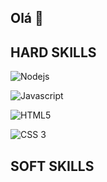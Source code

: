 ## Olá 👋
## HARD SKILLS

![Nodejs](https://img.shields.io/badge/Node.js-43853D?style=for-the-badge&logo=node.js&logoColor=black) 

![Javascript](https://img.shields.io/badge/JavaScript-323330?style=for-the-badge&logo=javascript&logoColor=F7DF1E) 

![HTML5](https://img.shields.io/badge/HTML5-E34F26?style=for-the-badge&logo=html5&logoColor=black) 

![CSS 3](https://img.shields.io/badge/CSS3-1572B6?style=for-the-badge&logo=css3&logoColor=white)

## SOFT SKILLS

